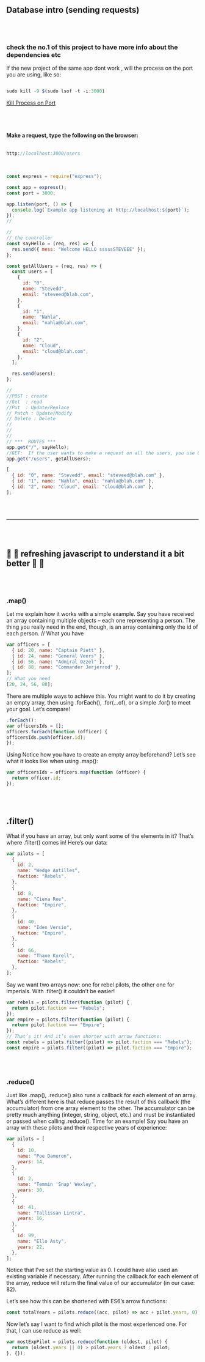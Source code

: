 ## Database intro (sending requests)

</br>
</br>

### check the no.1 of this project to have more info about the dependencies etc

<p>If the new project of the same app dont work , will the process on the port you are using, like so:</p>

```javascript

sudo kill -9 $(sudo lsof -t -i:3000)
```

<a href="https://tecadmin.net/kill-process-on-specific-port/" target="_blank"> Kill Process on Port </a>

</br>
</br>

#### Make a request, type the following on the browser:

```javascript

http://localhost:3000/users
```

</br>

```javascript
const express = require("express");

const app = express();
const port = 3000;

app.listen(port, () => {
  console.log(`Example app listening at http://localhost:${port}`);
});
//

//
// the controller
const sayHello = (req, res) => {
  res.send({ mess: "Welcome HELLO sssssSTEVEEE" });
};

const getAllUsers = (req, res) => {
  const users = [
    {
      id: "0",
      name: "Stevedd",
      email: "steveed@blah.com",
    },
    {
      id: "1",
      name: "Nahla",
      email: "nahla@blah.com",
    },
    {
      id: "2",
      name: "Cloud",
      email: "cloud@blah.com",
    },
  ];

  res.send(users);
};

//
//POST : create
//Get  : read
//Put  : Update/Replace
// Patch : Update/Modify
// Delete : Delete
//
//
//
// ***  ROUTES ***
app.get("/", sayHello);
//GET:  If the user wants to make a request on all the users, you use GET
app.get("/users", getAllUsers);
```

```javascript
[
  { id: "0", name: "Stevedd", email: "steveed@blah.com" },
  { id: "1", name: "Nahla", email: "nahla@blah.com" },
  { id: "2", name: "Cloud", email: "cloud@blah.com" },
];
```

<br>
<br>

<hr>

<br>
<br>

## :bee: :bee: refreshing javascript to understand it a bit better :bee: :bee:

<br>
<br>

### .map()

<p>

Let me explain how it works with a simple example. Say you have received an array containing multiple objects – each one representing a person. The thing you really need in the end, though, is an array containing only the id of each person.
// What you have

</p>

```javascript
var officers = [
  { id: 20, name: "Captain Piett" },
  { id: 24, name: "General Veers" },
  { id: 56, name: "Admiral Ozzel" },
  { id: 88, name: "Commander Jerjerrod" },
];
// What you need
[20, 24, 56, 88];
```

<p>
There are multiple ways to achieve this. You might want to do it by creating an empty array, then using .forEach(), .for(...of), or a simple .for() to meet your goal.
Let’s compare!

</p>

```javascript
.forEach():
var officersIds = [];
officers.forEach(function (officer) {
officersIds.push(officer.id);
});
```

<p>
Using 
Notice how you have to create an empty array beforehand? 
Let’s see what it looks like when using .map():
</p>

```javascript
var officersIds = officers.map(function (officer) {
  return officer.id;
});
```

<br>
<br>

## .filter()

<p>

What if you have an array, but only want some of the elements in it? That’s where .filter() comes in!
Here’s our data:

</p>

```javascript
var pilots = [
  {
    id: 2,
    name: "Wedge Antilles",
    faction: "Rebels",
  },
  {
    id: 8,
    name: "Ciena Ree",
    faction: "Empire",
  },
  {
    id: 40,
    name: "Iden Versio",
    faction: "Empire",
  },
  {
    id: 66,
    name: "Thane Kyrell",
    faction: "Rebels",
  },
];
```

<p>

Say we want two arrays now: one for rebel pilots, the
other one for imperials. With .filter() it couldn’t be easier!

</p>

```javascript
var rebels = pilots.filter(function (pilot) {
  return pilot.faction === "Rebels";
});
var empire = pilots.filter(function (pilot) {
  return pilot.faction === "Empire";
});
// That’s it! And it’s even shorter with arrow functions:
const rebels = pilots.filter((pilot) => pilot.faction === "Rebels");
const empire = pilots.filter((pilot) => pilot.faction === "Empire");
```

<br>
<br>

### .reduce()

<p>

Just like .map(), .reduce() also runs a callback for each element of an array. What’s different here is that reduce passes the result of this callback (the accumulator) from one array element to the other.
The accumulator can be pretty much anything (integer, string, object, etc.) and must be instantiated or passed when calling .reduce().
Time for an example! Say you have an array with these pilots and their respective years of experience:

</p>

```javascript
var pilots = [
  {
    id: 10,
    name: "Poe Dameron",
    years: 14,
  },
  {
    id: 2,
    name: "Temmin 'Snap' Wexley",
    years: 30,
  },
  {
    id: 41,
    name: "Tallissan Lintra",
    years: 16,
  },
  {
    id: 99,
    name: "Ello Asty",
    years: 22,
  },
];
```

<p>

Notice that I’ve set the starting value as 0. I could have also
used an existing variable if necessary. After running the callback
for each element of the array, reduce will return the final value of our
accumulator (in our case: 82).

Let’s see how this can be shortened with ES6’s arrow functions:

</p>

```javascript
const totalYears = pilots.reduce((acc, pilot) => acc + pilot.years, 0);
```

<p>

Now let’s say I want to find which pilot is the most experienced one. For that,
I can use reduce as well:

</p>

```javascript
var mostExpPilot = pilots.reduce(function (oldest, pilot) {
  return (oldest.years || 0) > pilot.years ? oldest : pilot;
}, {});
```

